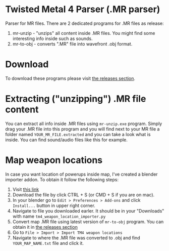 # Twisted Metal 4 Parser (.MR parser)
Parser for MR files. There are 2 dedicated programs for .MR files as release:
1. mr-unzip - "unzips" all content inside .MR files. You might find some interesting info inside such as sounds.
2. mr-to-obj - converts ".MR" file into wavefront .obj format.

# Download
To download these programs please visit [the releases section](https://github.com/charlieamer/TwistedMetal4Parser/releases).

# Extracting ("unzipping") .MR file content
You can extract all info inside .MR files using `mr-unzip.exe` program. Simply drag your .MR file into this program and you will find next to your MR file a folder named `YOUR_MR_FILE.extracted` and you can take a look what is inside. You can find sound/audio files like this for example.

# Map weapon locations
In case you want location of powerups inside map, I've created a blender importer addon. To obtain it follow the following steps:

1. Visit [this link](https://raw.githubusercontent.com/charlieamer/TwistedMetal4Parser/main/blender-tools/tm4_weapon_location_importer.py)
2. Download the file by click CTRL + S (or CMD + S if you are on mac).
3. In your blender go to `Edit > Preferences > Add-ons` and click `Install...` button in upper right corner.
4. Navigate to file you downloaded earler. It should be in your "Downloads"  with name `tm4_weapon_location_importer.py`
5. Convert map .MR file using latest version of `mr-to-obj` program. You can obtain it in [the releases section](https://github.com/charlieamer/TwistedMetal4Parser/releases)
6. Go to `File > Import > Import TM4 weapon locations`
7. Navigate to where the .MR file was converted to .obj and find `YOUR_MAP_NAME.txt` file and click it.